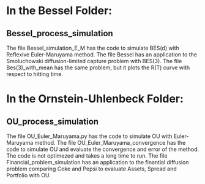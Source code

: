# In the Bessel Folder:
## Bessel_process_simulation
The file Bessel_simulation_E_M has the code to simulate BES(d) with Reflexive Euler-Maruyama method.
The file Bessel has an application to the Smoluchowski diffusion-limited capture problem with BES(3).
The file Bes(3)_with_mean has the same problem, but it plots the R(T) curve with respect to hitting time.

# In the Ornstein-Uhlenbeck Folder:
## OU_process_simulation
The file OU_Euler_Maruyama.py  has the code to simulate OU with Euler-Maruyama method.
The file OU_Euler_Maruyama_convergence has the code to simulate OU and evaluate the convergence and error of the method. The code is not optimezed and takes a long time to run.
The file Financial_problem_simulation has an application to the finantial diffusion problem comparing Coke and Pepsi to evaluate Assets, Spread and Portfolio with OU.


